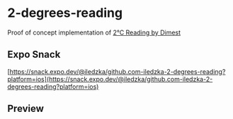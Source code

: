 # 2-degrees-reading

Proof of concept implementation of [2℃ Reading by Dimest](https://dribbble.com/shots/11780117-2-Reading)

## Expo Snack

[https://snack.expo.dev/@iledzka/github.com-iledzka-2-degrees-reading?platform=ios](https://snack.expo.dev/@iledzka/github.com-iledzka-2-degrees-reading?platform=ios)

## Preview
